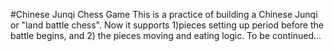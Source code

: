 #Chinese Junqi Chess Game
This is a practice of building a Chinese Junqi or "land battle chess". Now it supports 1)pieces setting up period before the battle begins, and 2) the pieces moving and eating logic. 
To be continued...
